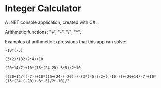 # Integer Calculator
A .NET console application, created with C#.

Arithmetic functions: "+", "-", "/", "*".

Examples of arithmetic expressions that this app can solve:

    -10*(-5)

    (3+2)*(32+2*4)+10

    (20+14/7)+10*(15+(24-20)-3*5)/2+10

    ((20+14/((-7))+10*(15+(24-(-20)))-(3*(-5))/2+((-10)))+(20+14/-7)+10*(15+(24-(-20))-3*-5)/2+-10)/2
